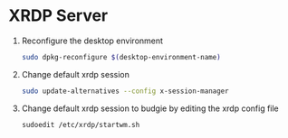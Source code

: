 XRDP Server
======================

1. Reconfigure the desktop environment
    ```zsh
    sudo dpkg-reconfigure $(desktop-environment-name)
    ```

2. Change default xrdp session
    ```zsh
    sudo update-alternatives --config x-session-manager
    ```

3. Change default xrdp session to budgie by editing the xrdp config file
    ```zsh
    sudoedit /etc/xrdp/startwm.sh
    ```